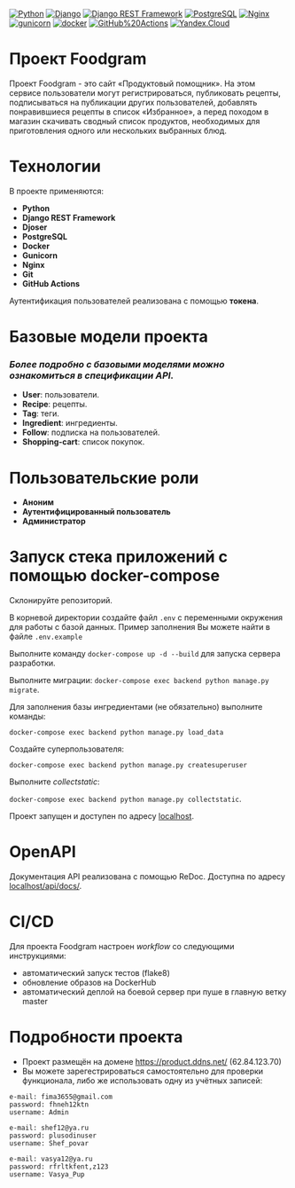 [![Python](https://img.shields.io/badge/-Python-464646?style=flat-square&logo=Python)](https://www.python.org/)
[![Django](https://img.shields.io/badge/-Django-464646?style=flat-square&logo=Django)](https://www.djangoproject.com/)
[![Django REST Framework](https://img.shields.io/badge/-Django%20REST%20Framework-464646?style=flat-square&logo=Django%20REST%20Framework)](https://www.django-rest-framework.org/)
[![PostgreSQL](https://img.shields.io/badge/-PostgreSQL-464646?style=flat-square&logo=PostgreSQL)](https://www.postgresql.org/)
[![Nginx](https://img.shields.io/badge/-NGINX-464646?style=flat-square&logo=NGINX)](https://nginx.org/ru/)
[![gunicorn](https://img.shields.io/badge/-gunicorn-464646?style=flat-square&logo=gunicorn)](https://gunicorn.org/)
[![docker](https://img.shields.io/badge/-Docker-464646?style=flat-square&logo=docker)](https://www.docker.com/)
[![GitHub%20Actions](https://img.shields.io/badge/-GitHub%20Actions-464646?style=flat-square&logo=GitHub%20actions)](https://github.com/features/actions)
[![Yandex.Cloud](https://img.shields.io/badge/-Yandex.Cloud-464646?style=flat-square&logo=Yandex.Cloud)](https://cloud.yandex.ru/)

# Проект Foodgram
Проект Foodgram - это сайт «Продуктовый помощник». На этом сервисе пользователи могут регистрироваться, публиковать рецепты, подписываться на публикации других пользователей, добавлять понравившиеся рецепты в список «Избранное», а перед походом в магазин скачивать сводный список продуктов, необходимых для приготовления одного или нескольких выбранных блюд.

# Технологии
В проекте применяются:
- **Python**
- **Django REST Framework**
- **Djoser**
- **PostgreSQL**
- **Docker**
- **Gunicorn**
- **Nginx**
- **Git**
- **GitHub Actions**

Аутентификация пользователей реализована с помощью **токена**.

# Базовые модели проекта
### *Более подробно с базовыми моделями можно ознакомиться в спецификации API.*

- **User**: пользователи.
- **Recipe**: рецепты.
- **Tag**: теги.
- **Ingredient**: ингредиенты.
- **Follow**: подписка на пользователей.
- **Shopping-cart**: список покупок.

# Пользовательские роли
- **Аноним**
- **Аутентифицированный пользователь**
- **Администратор**

# Запуск стека приложений с помощью docker-compose
Склонируйте репозиторий.

В корневой директории создайте файл `.env` с переменными окружения для работы с базой данных. Пример заполнения Вы можете найти в файле `.env.example`

Выполните команду `docker-compose up -d --build` для запуска сервера разработки.

Выполните миграции: `docker-compose exec backend python manage.py migrate`.

Для заполнения базы ингредиентами (не обязательно) выполните команды:

`docker-compose exec backend python manage.py load_data`

Создайте суперпользователя:

`docker-compose exec backend python manage.py createsuperuser`

Выполните _collectstatic_:

`docker-compose exec backend python manage.py collectstatic`.

Проект запущен и доступен по адресу [localhost](http://127.0.0.1/).


# OpenAPI
Документация API реализована с помощью ReDoc. Доступна по адресу [localhost/api/docs/](http://127.0.0.1/api/docs/).

# CI/CD
Для проекта Foodgram настроен _workflow_ со следующими инструкциями:
- автоматический запуск тестов (flake8)
- обновление образов на DockerHub
- автоматический деплой на боевой сервер при пуше в главную ветку master

# Подробности проекта
- Проект размещён на домене https://product.ddns.net/ (62.84.123.70)
- Вы можете зарегестрироваться самостоятельно для проверки функционала, либо же использовать одну из учётных записей:
```
e-mail: fima3655@gmail.com
password: fhneh12ktn
username: Admin
```
```
e-mail: shef12@ya.ru
password: plusodinuser
username: Shef_povar
```
```
e-mail: vasya12@ya.ru
password: rfrltkfent,z123
username: Vasya_Pup
```
